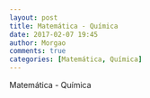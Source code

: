 ```yaml
---
layout: post
title: Matemática - Química
date: 2017-02-07 19:45
author: Morgao
comments: true
categories: [Matemática, Química]
---
```


Matemática - Química